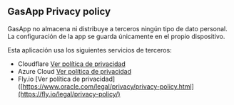 ## GasApp Privacy policy

GasApp no almacena ni distribuye a terceros ningún tipo de dato personal. La configuración de la app se guarda únicamente en el propio dispositivo.

Esta aplicación usa los siguientes servicios de terceros:
- Cloudflare [Ver política de privacidad](https://www.cloudflare.com/es-es/privacypolicy/)
- Azure Cloud [Ver política de privacidad](https://azure.microsoft.com/en-us/overview/trusted-cloud/privacy/)
- Fly.io [Ver política de privacidad]([https://www.oracle.com/legal/privacy/privacy-policy.html](https://fly.io/legal/privacy-policy/)
